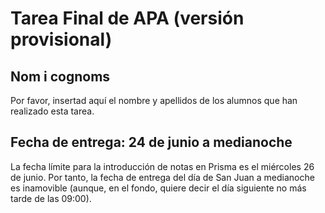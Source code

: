 # Tarea Final de APA (versión provisional)

## Nom i cognoms

Por favor, insertad aquí el nombre y apellidos de los alumnos que han realizado esta tarea.

## Fecha de entrega: 24 de junio a medianoche

La fecha límite para la introducción de notas en Prisma es el miércoles 26 de junio. Por tanto,
la fecha de entrega del día de San Juan a medianoche es inamovible (aunque, en el fondo, quiere
decir el día siguiente no más tarde de las 09:00).
